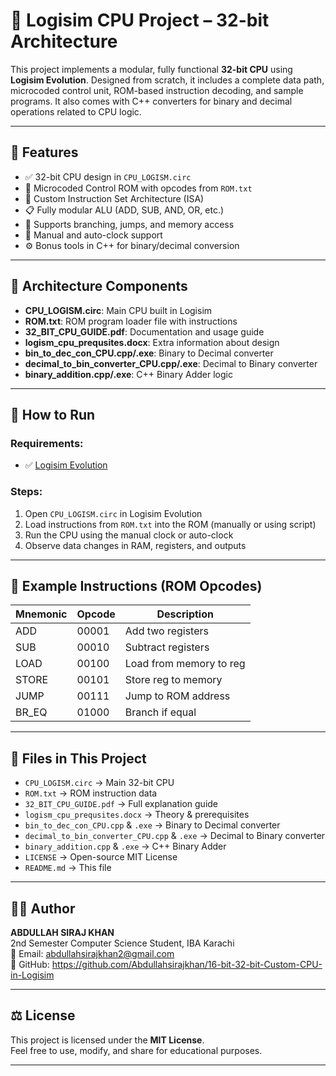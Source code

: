# 🧠 Logisim CPU Project – 32-bit Architecture

This project implements a modular, fully functional **32-bit CPU** using **Logisim Evolution**. Designed from scratch, it includes a complete data path, microcoded control unit, ROM-based instruction decoding, and sample programs. It also comes with C++ converters for binary and decimal operations related to CPU logic.

---

## 📌 Features

- ✅ 32-bit CPU design in `CPU_LOGISM.circ`
- 🧮 Microcoded Control ROM with opcodes from `ROM.txt`
- 🧠 Custom Instruction Set Architecture (ISA)
- 📋 Fully modular ALU (ADD, SUB, AND, OR, etc.)
- 🔁 Supports branching, jumps, and memory access
- 🧪 Manual and auto-clock support
- ⚙️ Bonus tools in C++ for binary/decimal conversion

---

## 🧱 Architecture Components

- **CPU_LOGISM.circ**: Main CPU built in Logisim
- **ROM.txt**: ROM program loader file with instructions
- **32_BIT_CPU_GUIDE.pdf**: Documentation and usage guide
- **logism_cpu_prequsites.docx**: Extra information about design
- **bin_to_dec_con_CPU.cpp/.exe**: Binary to Decimal converter
- **decimal_to_bin_converter_CPU.cpp/.exe**: Decimal to Binary converter
- **binary_addition.cpp/.exe**: C++ Binary Adder logic

---

## 🚀 How to Run

### Requirements:
- ✅ [Logisim Evolution](https://github.com/logisim-evolution/logisim-evolution)

### Steps:
1. Open `CPU_LOGISM.circ` in Logisim Evolution
2. Load instructions from `ROM.txt` into the ROM (manually or using script)
3. Run the CPU using the manual clock or auto-clock
4. Observe data changes in RAM, registers, and outputs

---

## 🧪 Example Instructions (ROM Opcodes)

| Mnemonic | Opcode | Description              |
|----------|--------|--------------------------|
| ADD      | 00001  | Add two registers         |
| SUB      | 00010  | Subtract registers        |
| LOAD     | 00100  | Load from memory to reg   |
| STORE    | 00101  | Store reg to memory       |
| JUMP     | 00111  | Jump to ROM address       |
| BR_EQ    | 01000  | Branch if equal           |

---

## 📂 Files in This Project

- `CPU_LOGISM.circ` → Main 32-bit CPU
- `ROM.txt` → ROM instruction data
- `32_BIT_CPU_GUIDE.pdf` → Full explanation guide
- `logism_cpu_prequsites.docx` → Theory & prerequisites
- `bin_to_dec_con_CPU.cpp` & `.exe` → Binary to Decimal converter
- `decimal_to_bin_converter_CPU.cpp` & `.exe` → Decimal to Binary converter
- `binary_addition.cpp` & `.exe` → C++ Binary Adder
- `LICENSE` → Open-source MIT License
- `README.md` → This file

---

## 🙋‍♂️ Author

**ABDULLAH SIRAJ KHAN**  
2nd Semester Computer Science Student, IBA Karachi  
📧 Email: abdullahsirajkhan2@gmail.com  
🔗 GitHub: https://github.com/Abdullahsirajkhan/16-bit-32-bit-Custom-CPU-in-Logisim

---

## ⚖️ License

This project is licensed under the **MIT License**.  
Feel free to use, modify, and share for educational purposes.

---

